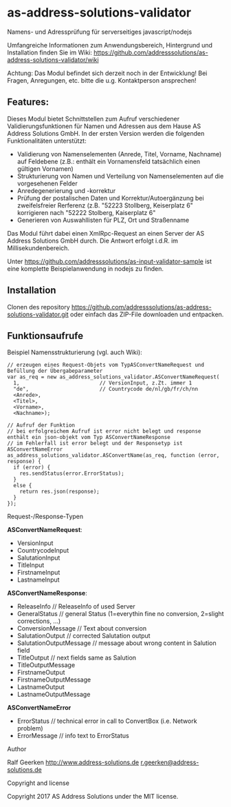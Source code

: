 # as-address-solutions-validator

Namens- und Adressprüfung für serverseitiges javascript/nodejs

Umfangreiche Informationen zum Anwendungsbereich, Hintergrund und Installation finden Sie im Wiki: https://github.com/addresssolutions/as-address-solutions-validator/wiki

Achtung: Das Modul befindet sich derzeit noch in der Entwicklung! Bei Fragen, Anregungen, etc. bitte die u.g. Kontaktperson ansprechen!

## Features:

Dieses Modul bietet Schnittstellen zum Aufruf verschiedener Validierungsfunktionen für Namen und Adressen aus dem Hause AS Address Solutions GmbH. In der ersten Version werden die folgenden Funktionalitäten unterstützt:
- Validierung von Namenselementen (Anrede, Titel, Vorname, Nachname) auf Feldebene (z.B.: enthält ein Vornamensfeld tatsächlich einen gültigen Vornamen)
- Strukturierung von Namen und Verteilung von Namenselementen auf die vorgesehenen Felder
- Anredegenerierung und -korrektur
- Prüfung der postalischen Daten und Korrektur/Autoergänzung bei zweifelsfreier Rerferenz (z.B. "52223 Stollberg, Keiserplatz 6" korrigieren nach "52222 Stolberg, Kaiserplatz 6"
- Generieren von Auswahllisten für PLZ, Ort und Straßenname

Das Modul führt dabei einen XmlRpc-Request an einen Server der AS Address Solutions GmbH durch. Die Antwort erfolgt i.d.R. im Millisekundenbereich.

Unter https://github.com/addresssolutions/as-input-validator-sample ist eine komplette Beispielanwendung in nodejs zu finden.

## Installation

Clonen des repository https://github.com/addresssolutions/as-address-solutions-validator.git oder einfach das ZIP-File downloaden und entpacken.

## Funktionsaufrufe

Beispiel Namensstrukturierung (vgl. auch Wiki):

    // erzeugen eines Request-Objets vom TypASConvertNameRequest und Befüllung der Übergabeparameter
    var as_req = new as_address_solutions_validator.ASConvertNameRequest(
      1,                          // VersionInput, z.Zt. immer 1
      "de",                       // Countrycode de/nl/gb/fr/ch/nn
      <Anrede>,
      <Titel>,
      <Vorname>,
      <Nachname>);

    // Aufruf der Funktion 
    // bei erfolgreichem Aufruf ist error nicht belegt und response enthält ein json-objekt vom Typ ASConvertNameResponse
    // im Fehlerfall ist error belegt und der Responsetyp ist ASConvertNameError
    as_address_solutions_validator.ASConvertName(as_req, function (error, response) {
      if (error) {
        res.sendStatus(error.ErrorStatus);
      }
      else {
        return res.json(response);
      }
    });
 
Request-/Response-Typen
  
**ASConvertNameRequest**:
- VersionInput
- CountrycodeInput
- SalutationInput
- TitleInput
- FirstnameInput
- LastnameInput
    
**ASConvertNameResponse**:
- ReleaseInfo              // ReleaseInfo of used Server
- GeneralStatus            // general Status (1=everythin fine no conversion, 2=slight corrections, ...)
- ConversionMessage        // Text about conversion
- SalutationOutput         // corrected Salutation output
- SalutationOutputMessage  // message about wrong content in Salution field
- TitleOutput              // next fields same as Salution
- TitleOutputMessage
- FirstnameOutput
- FirstnameOutputMessage
- LastnameOutput
- LastnameOutputMessage
    
**ASConvertNameError**
- ErrorStatus              // technical error in call to ConvertBox (i.e. Network problem)
- ErrorMessage             // info text to ErrorStatus


Author

Ralf Geerken
http://www.address-solutions.de
r.geerken@address-solutions.de

Copyright and license

Copyright 2017 AS Address Solutions under the MIT license.
